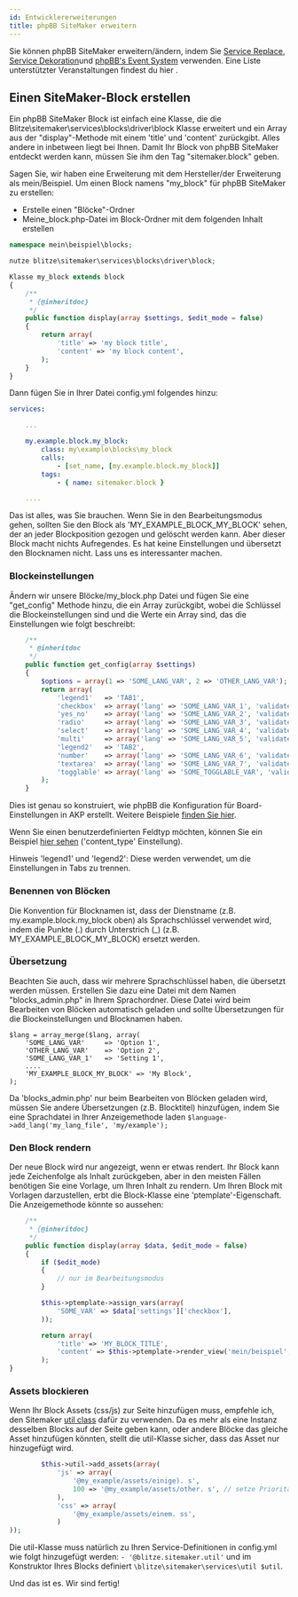 ```yaml
---
id: Entwicklererweiterungen
title: phpBB SiteMaker erweitern
---
```


Sie können phpBB SiteMaker erweitern/ändern, indem Sie [Service Replace](https://area51.phpbb.com/docs/dev/3.2.x/extensions/tutorial_advanced.html#using-service-replacement), [Service Dekoration](https://area51.phpbb.com/docs/dev/3.2.x/extensions/tutorial_advanced.html#using-service-decoration)und [phpBB's Event System](https://area51.phpbb.com/docs/dev/3.2.x/extensions/tutorial_events.html) verwenden. Eine Liste unterstützter Veranstaltungen findest du hier [](./developer-events.md).

## Einen SiteMaker-Block erstellen

Ein phpBB SiteMaker Block ist einfach eine Klasse, die die Blitze\sitemaker\services\blocks\driver\block Klasse erweitert und ein Array aus der "display"-Methode mit einem 'title' und 'content' zurückgibt. Alles andere in inbetween liegt bei Ihnen. Damit Ihr Block von phpBB SiteMaker entdeckt werden kann, müssen Sie ihm den Tag "sitemaker.block" geben.

Sagen Sie, wir haben eine Erweiterung mit dem Hersteller/der Erweiterung als mein/Beispiel. Um einen Block namens "my_block" für phpBB SiteMaker zu erstellen:

* Erstelle einen "Blöcke"-Ordner
* Meine_block.php-Datei im Block-Ordner mit dem folgenden Inhalt erstellen

```php
namespace mein\beispiel\blocks;

nutze blitze\sitemaker\services\blocks\driver\block;

Klasse my_block extends block
{
    /**
     * {@inheritdoc}
     */
    public function display(array $settings, $edit_mode = false)
    {
        return array(
            'title' => 'my block title',
            'content' => 'my block content',
        );
    }
}
```

Dann fügen Sie in Ihrer Datei config.yml folgendes hinzu:

```yml
services:

    ...

    my.example.block.my_block:
        class: my\example\blocks\my_block
        calls:
            - [set_name, [my.example.block.my_block]]
        tags:
            - { name: sitemaker.block }

    ....

```

Das ist alles, was Sie brauchen. Wenn Sie in den Bearbeitungsmodus gehen, sollten Sie den Block als 'MY_EXAMPLE_BLOCK_MY_BLOCK' sehen, der an jeder Blockposition gezogen und gelöscht werden kann. Aber dieser Block macht nichts Aufregendes. Es hat keine Einstellungen und übersetzt den Blocknamen nicht. Lass uns es interessanter machen.

### Blockeinstellungen

Ändern wir unsere Blöcke/my_block.php Datei und fügen Sie eine "get_config" Methode hinzu, die ein Array zurückgibt, wobei die Schlüssel die Blockeinstellungen sind und die Werte ein Array sind, das die Einstellungen wie folgt beschreibt:

```php
    /**
     * @inheritdoc
     */
    public function get_config(array $settings)
    {
        $options = array(1 => 'SOME_LANG_VAR', 2 => 'OTHER_LANG_VAR');
        return array(
            'legend1'   => 'TAB1',
            'checkbox'  => array('lang' => 'SOME_LANG_VAR_1', 'validate' => 'string', 'type' => 'checkbox', 'options' => $options, 'default' => array(), 'explain' => false),
            'yes_no'    => array('lang' => 'SOME_LANG_VAR_2', 'validate' => 'bool', 'type' => 'radio:yes_no', 'explain' => false, 'default' => false),
            'radio'     => array('lang' => 'SOME_LANG_VAR_3', 'validate' => 'bool', 'type' => 'radio', 'options' => $options, 'explain' => false, 'default' => 'topic'),
            'select'    => array('lang' => 'SOME_LANG_VAR_4', 'validate' => 'string', 'type' => 'select', 'options' => $options, 'default' => '', 'explain' => false),
            'multi'     => array('lang' => 'SOME_LANG_VAR_5', 'validate' => 'string', 'type' => 'multi_select', 'options' => $options, 'default' => array(), 'explain' => false),
            'legend2'   => 'TAB2',
            'number'    => array('lang' => 'SOME_LANG_VAR_6', 'validate' => 'int:0:20', 'type' => 'number:0:20', 'maxlength' => 2, 'explain' => false, 'default' => 5),
            'textarea'  => array('lang' => 'SOME_LANG_VAR_7', 'validate' => 'string', 'type' => 'textarea:3:40', 'maxlength' => 2, 'explain' => true, 'default' => ''),
            'togglable' => array('lang' => 'SOME_TOGGLABLE_VAR', 'validate' => 'string', 'type' => 'select:1:0:toggle_key', 'options' => $options, 'default' => '', 'append' => '<div id="toggle_key-1">Only show when option 1 is selected</div>'),
        );
    }
```

Dies ist genau so konstruiert, wie phpBB die Konfiguration für Board-Einstellungen in AKP erstellt. Weitere Beispiele [finden Sie hier](https://github.com/phpbb/phpbb/blob/master/phpBB/includes/acp/acp_board.php).

Wenn Sie einen benutzerdefinierten Feldtyp möchten, können Sie ein Beispiel [hier sehen](https://github.com/blitze/phpBB-ext-sitemaker_content/blob/develop/blocks/recent.php) ('content_type' Einstellung).

Hinweis 'legend1' und 'legend2': Diese werden verwendet, um die Einstellungen in Tabs zu trennen.

### Benennen von Blöcken

Die Konvention für Blocknamen ist, dass der Dienstname (z.B. my.example.block.my_block oben) als Sprachschlüssel verwendet wird, indem die Punkte (.) durch Unterstrich (_) (z.B. MY_EXAMPLE_BLOCK_MY_BLOCK) ersetzt werden.

### Übersetzung

Beachten Sie auch, dass wir mehrere Sprachschlüssel haben, die übersetzt werden müssen. Erstellen Sie dazu eine Datei mit dem Namen "blocks_admin.php" in Ihrem Sprachordner. Diese Datei wird beim Bearbeiten von Blöcken automatisch geladen und sollte Übersetzungen für die Blockeinstellungen und Blocknamen haben.

    $lang = array_merge($lang, array(
        'SOME_LANG_VAR'     => 'Option 1',
        'OTHER_LANG_VAR'    => 'Option 2',
        'SOME_LANG_VAR_1'   => 'Setting 1',
        ....
        'MY_EXAMPLE_BLOCK_MY_BLOCK' => 'My Block',
    );
    

Da 'blocks_admin.php' nur beim Bearbeiten von Blöcken geladen wird, müssen Sie andere Übersetzungen (z.B. Blocktitel) hinzufügen, indem Sie eine Sprachdatei in Ihrer Anzeigemethode laden `$language->add_lang('my_lang_file', 'my/example');`

### Den Block rendern

Der neue Block wird nur angezeigt, wenn er etwas rendert. Ihr Block kann jede Zeichenfolge als Inhalt zurückgeben, aber in den meisten Fällen benötigen Sie eine Vorlage, um Ihren Inhalt zu rendern. Um Ihren Block mit Vorlagen darzustellen, erbt die Block-Klasse eine 'ptemplate'-Eigenschaft. Die Anzeigemethode könnte so aussehen:

```php
    /**
     * {@inheritdoc}
     */
    public function display(array $data, $edit_mode = false)
    {
        if ($edit_mode)
        {
            // nur im Bearbeitungsmodus
        }

        $this->ptemplate->assign_vars(array(
            'SOME_VAR' => $data['settings']['checkbox'],
        ));

        return array(
            'title' => 'MY_BLOCK_TITLE',
            'content' => $this->ptemplate->render_view('mein/beispiel', 'meine_Block. tml', 'my_block'),
        );
}
```

### Assets blockieren

Wenn Ihr Block Assets (css/js) zur Seite hinzufügen muss, empfehle ich, den Sitemaker [util class](https://github.com/blitze/phpBB-ext-sitemaker/blob/develop/services/util.php) dafür zu verwenden. Da es mehr als eine Instanz desselben Blocks auf der Seite geben kann, oder andere Blöcke das gleiche Asset hinzufügen könnten, stellt die util-Klasse sicher, dass das Asset nur hinzugefügt wird.

```php
        $this->util->add_assets(array(
            'js' => array(
                '@my_example/assets/einige). s',
                100 => '@my_example/assets/other. s', // setze Priorität
            ),
            'css' => array(
                '@my_example/assets/einem. ss',
            )
));
```

Die util-Klasse muss natürlich zu Ihren Service-Definitionen in config.yml wie folgt hinzugefügt werden: `- '@blitze.sitemaker.util'` und im Konstruktor Ihres Blocks definiert `\blitze\sitemaker\services\util $util`.

Und das ist es. Wir sind fertig!